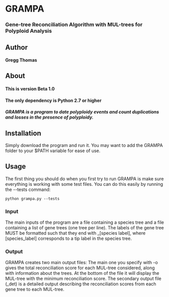 # GRAMPA
### Gene-tree Reconciliation Algorithm with MUL-trees for Polyploid Analysis

## Author
#### Gregg Thomas

## About

#### This is version Beta 1.0
#### The only dependency is Python 2.7 or higher

##### GRAMPA is a program to date polyploidy events and count duplications and losses in the presence of polyploidy.

## Installation

Simply download the program and run it. You may want to add the GRAMPA folder to your $PATH variable for ease of use.

## Usage

The first thing you should do when you first try to run GRAMPA is make sure everything is working with some test files. You can do this easily by running the --tests command:

`python grampa.py --tests`

### Input

The main inputs of the program are a file containing a species tree and a file containing a list of gene trees (one tree per line).
The labels of the gene tree MUST be formatted such that they end with _[species label], where [species_label] corresponds to a tip label in the species tree.

### Output

GRAMPA creates two main output files: The main one you specify with -o gives the total reconciliation score for each MUL-tree considered, along with information about the trees. At the bottom of the file it will display the MUL-tree with the minimum reconciliation score.
The secondary output file (_det) is a detailed output describing the reconciliation scores from each gene tree to each MUL-tree.
